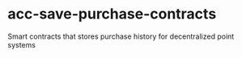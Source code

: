 # acc-save-purchase-contracts

Smart contracts that stores purchase history for decentralized point systems
